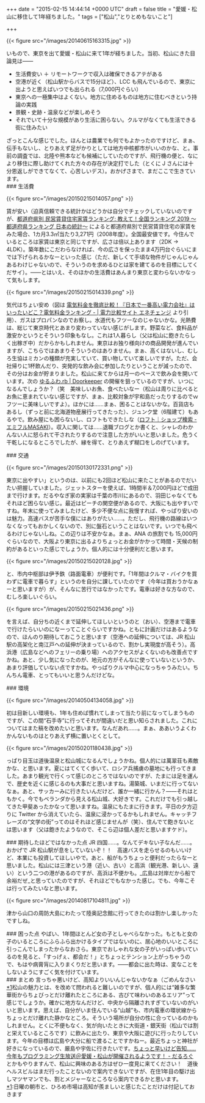 
+++
date = "2015-02-15 14:44:14 +0000 UTC"
draft = false
title = "愛媛・松山に移住して1年経ちました。"
tags = ["松山","とりとめもないこと"]

+++


{{< figure src="/images/20140615163315.jpg"  >}}

いもので、東京を出て愛媛・松山に来て1年が経ちました。当初、松山にきた目論見は――

<ul>
<li>生活費安い ＋ リモートワークで収入は確保できるアテがある</li>
<li>空港が近く（松山駅からバスで15分ほど）、LCC も飛んでいるので、東京に出ようと思えばいつでも出られる（7,000円ぐらい）</li>
<li>東京への一極集中はよくない。地方に住めるものは地方に住むべきという持論の実践</li>
<li>景観・史跡・温泉などが楽しめそう</li>
<li>それでいて十分な規模があり生活に困らない。クルマがなくても生活できる街に住みたい</li>
</ul>ざっとこんな感じでした。ほんとは農業でも何でもよかったのですけど、まぁ、伝手もないし、とりあえず足がかりとしては地方中核都市がいいのかな、と。事前の調査では、北陸や熊本なども候補にしていたのですが、飛行機の便と、なにより移住に際し助けてくれた方々の存在が決定打でした（とくに J さんには十分恩返しができてなくて、心苦しいデス）。おかげさまで、まだここで生きています。

<div class="section">
    ### 生活費
    

{{< figure src="/images/20150215014057.png"  >}}

賃が安い（迫真信頼できる統計かはどうかは自分でチェックしていないのですが、<a href="http://www.japan-now.com/article/188402533.html">都道府県別 民営賃貸住宅家賃ランキング: 教えて！全国ランキング 2019 〜都道府県ランキング 日本の統計〜</a> によると都道府県別で民営賃貸住宅の家賃をみた場合、1カ月3.3㎡当たり3,271円（2008年度）。全国最安値です。今住んでいるところは家賃は東京と同じですが、広さは倍以上あります（2DK → 4LDK）。築年数にこだわらなければ、今の広さを保ったまま4万円台ぐらいにまでは下げられるかなーといった感じ（ただ、新しくて手頃な物件がじゃんじゃんあるわけじゃないので、そういうのを求めるひとは家を建てるのを目標にしてくだサイ）。――とはいえ、そのほかの生活費はあんまり東京と変わらないかなって気もします。

{{< figure src="/images/20150215014339.png"  >}}

気代はちょい安め（図は <a href="https://enechange.jp/articles/electricity-high-cost-ranking/">電気料金を徹底比較！『日本で一番高い電力会社』はいったいどこ？電気料金ランキング - | 電力比較サイト エネチェンジ</a> より引用）、ガスはプロパンなのでお察し。水道代もフツーなのじゃないかな。光熱費は、総じて東京時代とあまり変わっていない感じがします。野菜など、食料品が激安かというとそういう印象もなし。これは1人暮らし（父は松山に飽きたらしく出稼ぎ中）だからかもしれません。東京はお独り様向けの商品開発が進んでいますが、こちらではあまりそういうのはありません。まぁ、高くはないし、むしろ生協はミカンの種類が充実していて、買い物していて楽しいですが。ただ、会社帰りに1杯飲んだり、突発的な飲み会に参加したりということが減ったので、その分はお金が貯まりました。松山に来てからは月一のペースで飲み会を開いています。次の <a href="http://yurufuwa.doorkeeper.jp/">ゆるふわ.rb | Doorkeeper</a> の開催を狙っているのですが、いつになるんでしょうか？（笑　美味しいお魚、食べたいなー（松山は周りに比べるとお魚に恵まれていない感じですが、まぁ、比較対象が宇和島だったりするのでｗ　フツーに美味しいですよ）。ほかには……まぁ、困ることはないかな。百貨店もあるし（ずっと前に北海道物産展行ってきたった）、ジュンク堂（6階建て）もあるやで。飲み屋にも困らないし、ロフトもできたしな（<a href="http://emifull.jp/shop/loft/2014/03/025351.html">ロフト｜ショップ検索 - エミフルMASAKI</a>）。収入に関しては……退職ブログとか書くと、シャレのわかんない人に怒られて干されたりするので注意した方がいいと思いました。危うく干乾しになるところでしたが、縁を得て、とりあえず糊口をしのげています。

</div>
<div class="section">
    ### 交通
    

{{< figure src="/images/20150130172331.png"  >}}

東京に出やすい」というのは、以前にも2回ほど松山に来たことがあるのでだいたい把握していました。ジェットスターを使えば、1時間半＆7,000円ほどで成田まで行けます。だるやなぎ家の実家は千葉の市川にあるので、羽田じゃなくてもそれほど困らない感じ。最近はピーチの関空便があるので、大阪にも出やすいですね。年末に使ってみましたけど、多少不便な点に我慢すれば、やっぱり安いのは魅力。高速バスが苦手な僕にはありがたい……。ただし、飛行機の路線はいつなくなってもおかしくないので、別に盤石ということはないです。いつでも飛べるわけじゃないしね。この辺りは不安かなぁ。まぁ、ANA の旅割でも 15,000円 ぐらいなので、大阪より東京に出るよりちょっとお金がかかって時間・天候の制約があるといった感じでしょうか。個人的には十分便利だと思います。

{{< figure src="/images/20150215020128.jpg"  >}}

と、市内中枢部は伊予鉄（路面電車）が便利です。「1年間はクルマ・バイクを買わずに電車で暮らす」というのを自分に課していたのです（今年は買おうかなぁーと思いますが）が、そんなに苦行ではなかったです。電車は好きな方なので、むしろ楽しいぐらい。

{{< figure src="/images/20150215021436.png"  >}}

を言えば、自分ちの近くまで延伸してほしいというのと（おい）、空港まで電車で行けたらいいのになーってことぐらいですかね。ともに計画だけはあるようなので、ほんのり期待しておこうと思います（空港への延伸については、JR 松山駅の高架化と南江戸への延伸が決まっているので、割かし実現度が高そう）。高浜港（広島などへのフェリーの乗り場）へのアクセスがよくないのも改善点ですかね。あと、少し気になったのが、地元の方がそんなに使っていないというか、あまり評価していない点ですかね。やっぱりクルマ中心になっちゃうみたい。ちんちん電車、とってもいいと思うんだけどな。

</div>
<div class="section">
    ### 環境
    

{{< figure src="/images/20140504134058.jpg"  >}}

初は目新しい環境も、1年も住めば慣れてしまって当たり前になってしまうものですが、この間“石手寺”に行ってそれが間違いだと思い知らされました。これについてはまた稿を改めたいと思います。なんだあれ……。まぁ、ああいうよくわかんないものはとりあえず横に置いとくとして。

{{< figure src="/images/20150201180438.jpg"  >}}

っぱり目玉は道後温泉と松山城になるんでしょうかね。個人的には萬翠荘も素敵かな、と思います。夏にはてくてく歩いて、ロシア兵捕虜の墓地にも行ってきました。あまり観光で行くって感じのところではないのですが、たまには足を運んで、歴史を近くに感じるのも大事だと思いますね。湯築城、いまだに行ってないなぁ。あと、サッカーみに行きたいんだけど、誰か一緒に行かん？――それはともかく。今でもベランダから見える松山城、大好きです。これだけでも引っ越してきた甲斐あったかなって思いますね。温泉にもたまに行きます。平日の夕方辺りに Twitter から消えていたら、温泉に浸かってるかもしれません。キャッチフレーズの“文学の街”ってのはそれほど感じませんが（笑）、住んでて飽きないとは思います（父は飽きたようなので、そこら辺は個人差だと思いますケド）。

</div>
<div class="section">
    ### 期待したほどではなかった点
    JR 四国……。なんてデキない子なんだ……。おかげで JR 松山駅が息をしていないぞ！！　高速バスを走らせるのもいいけど、本業にも投資してほしいやで。あと、船がもうちょっと便利だったらなーと思いました。松山には三津という港（近い、古い）と高浜（観光港、新しい、遠い）という二つの港があるのですが、高浜は不便かも。_広島は対岸だから船で余裕だぜ_と思っていたのですが、それほどでもなかった感じ。でも、今年こそは行ってみたいなと思います。

{{< figure src="/images/20140817104811.jpg"  >}}

津から山口の周防大島にわたって陸奥記念館に行ってきたのは割かし楽しかったですしね。

</div>
<div class="section">
    ### 困った点
    やばい、1年間ほとんど女の子としゃべらなかった。もともと女の子のいるところにふらふら出かけるタイプではないのに、居心地のいいところに引っこんでしまったからなおさら。東京でおしゃれな女の子がいっぱい歩いているのを見ると、「すっげぇ、都会だ！」とちょっとテンション上がっちゃうので、もはや病膏肓に入りまくりだと思います。――都会に出た時は、変なことをしないようにすごく気を付けています。

</div>
<div class="section">
    ### まとめ
    言っちゃ悪いけど、高知よりいいんじゃないかなぁ（ごめんなさい<a href="#f-28b42061" name="fn-28b42061" title="日曜の朝市と、ひろめ市場は高知が羨ましいと感じたことだけは付記しておきます">*1</a>松山の魅力とは、を改めて問われると難しいのですが、個人的には“雑多な繁華街からちょびっとだけ離れたところにある、古びて味わいのあるエリア”って感じでしょうか。確かに地方なんだけど、中央から隔離されすぎていないのがいいと思います。思えば、自分がいま住んでいる“山越”も、市内電車の環状線からちょっとだけ離れた静かなところ。そういう場所が自分の性に合っているのかもしれません。とくに不便もなく、気が向いたときに大街道・銀天街（松山では割と栄えているところです）に飲みに出たり、東京や大阪に遊びに行ったりしています。今年の目標は広島や大分に船で渡ることですかねー。最近ちょっと神社が好きになっているので、厳島や宇佐に行きたいです。<a href="https://blog.daruyanagi.jp/entry/2015/01/30/173503">ちょっと早いけど告知……今年もプログラミング生放送＠愛媛・松山が開催されるようです！ - だるろぐ</a> とかもやりますんで、松山に興味のある方はぜひ一度見に来てください！　道後ヘルスビルはまだ行ったことないので案内できないですが、在住1年目の駆け出しマツヤマンでも、割とメジャーなところなら案内できるかと思います。

</div><div class="footnote">
<a href="#fn-28b42061" name="f-28b42061" class="footnote-number">*1</a><span class="footnote-delimiter">:</span><span class="footnote-text">日曜の朝市と、ひろめ市場は高知が羨ましいと感じたことだけは付記しておきます</span>
</div>

